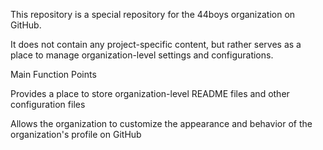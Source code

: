 This repository is a special repository for the 44boys organization on GitHub. 

It does not contain any project-specific content, but rather serves as a place to manage organization-level settings and configurations.

Main Function Points

Provides a place to store organization-level README files and other configuration files

Allows the organization to customize the appearance and behavior of the organization's profile on GitHub
